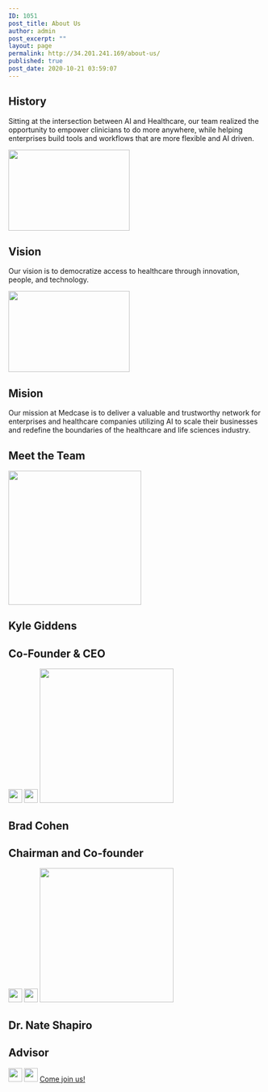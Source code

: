 ```yaml
---
ID: 1051
post_title: About Us
author: admin
post_excerpt: ""
layout: page
permalink: http://34.201.241.169/about-us/
published: true
post_date: 2020-10-21 03:59:07
---
```

<h2>History</h2>		
		<p>Sitting at the intersection between AI and Healthcare, our team realized the opportunity to empower clinicians to do more anywhere, while helping enterprises build tools and workflows that are more flexible and AI driven.</p>		
										<img width="240" height="160" src="http://34.201.241.169/wp-content/uploads/2020/10/Rectangulo-13-240x160.jpg" alt="" loading="lazy" srcset="http://34.201.241.169/wp-content/uploads/2020/10/Rectangulo-13-240x160.jpg 240w, http://34.201.241.169/wp-content/uploads/2020/10/Rectangulo-13-768x508.jpg 768w, http://34.201.241.169/wp-content/uploads/2020/10/Rectangulo-13.jpg 817w" sizes="(max-width: 240px) 100vw, 240px" />											
			<h2>Vision</h2>		
		<p>Our vision is to democratize access to healthcare through innovation, people, and technology.</p>		
										<img width="240" height="160" src="http://34.201.241.169/wp-content/uploads/2020/10/Rectangulo-13-240x160.jpg" alt="" loading="lazy" srcset="http://34.201.241.169/wp-content/uploads/2020/10/Rectangulo-13-240x160.jpg 240w, http://34.201.241.169/wp-content/uploads/2020/10/Rectangulo-13-768x508.jpg 768w, http://34.201.241.169/wp-content/uploads/2020/10/Rectangulo-13.jpg 817w" sizes="(max-width: 240px) 100vw, 240px" />											
			<h2>Mision</h2>		
		<p>Our mission at Medcase is to deliver a valuable and trustworthy network for enterprises and healthcare companies utilizing AI to scale their businesses and redefine the boundaries of the healthcare and life sciences industry.</p>		
			<h2>Meet the Team</h2>		
										<img width="263" height="265" src="http://34.201.241.169/wp-content/uploads/2020/11/kyle-giddens-medcase-e1606682173350.png" alt="" loading="lazy" srcset="http://34.201.241.169/wp-content/uploads/2020/11/kyle-giddens-medcase-e1606682173350.png 263w, http://34.201.241.169/wp-content/uploads/2020/11/kyle-giddens-medcase-e1606682173350-150x150.png 150w, http://34.201.241.169/wp-content/uploads/2020/11/kyle-giddens-medcase-e1606682173350-120x120.png 120w" sizes="(max-width: 263px) 100vw, 263px" />											
			<h2>Kyle Giddens</h2>		
			<h2>Co-Founder & CEO</h2>		
										<img width="27" height="27" src="http://34.201.241.169/wp-content/uploads/2020/11/medcase-linkedin.png" alt="" loading="lazy" />											
										<img width="27" height="27" src="http://34.201.241.169/wp-content/uploads/2020/11/medcase-email.png" alt="" loading="lazy" />											
										<img width="265" height="265" src="http://34.201.241.169/wp-content/uploads/2020/11/brad-cohen-medcase.png" alt="" loading="lazy" srcset="http://34.201.241.169/wp-content/uploads/2020/11/brad-cohen-medcase.png 265w, http://34.201.241.169/wp-content/uploads/2020/11/brad-cohen-medcase-150x150.png 150w, http://34.201.241.169/wp-content/uploads/2020/11/brad-cohen-medcase-250x250.png 250w, http://34.201.241.169/wp-content/uploads/2020/11/brad-cohen-medcase-120x120.png 120w" sizes="(max-width: 265px) 100vw, 265px" />											
			<h2>Brad Cohen</h2>		
			<h2>Chairman and Co-founder</h2>		
										<img width="27" height="27" src="http://34.201.241.169/wp-content/uploads/2020/11/medcase-linkedin.png" alt="" loading="lazy" />											
										<img width="27" height="27" src="http://34.201.241.169/wp-content/uploads/2020/11/medcase-email.png" alt="" loading="lazy" />											
										<img width="265" height="265" src="http://34.201.241.169/wp-content/uploads/2020/11/nate-shapiro-medcase.png" alt="" loading="lazy" srcset="http://34.201.241.169/wp-content/uploads/2020/11/nate-shapiro-medcase.png 265w, http://34.201.241.169/wp-content/uploads/2020/11/nate-shapiro-medcase-150x150.png 150w, http://34.201.241.169/wp-content/uploads/2020/11/nate-shapiro-medcase-250x250.png 250w, http://34.201.241.169/wp-content/uploads/2020/11/nate-shapiro-medcase-120x120.png 120w" sizes="(max-width: 265px) 100vw, 265px" />											
			<h2>Dr. Nate Shapiro</h2>		
			<h2>Advisor</h2>		
										<img width="27" height="27" src="http://34.201.241.169/wp-content/uploads/2020/11/medcase-linkedin.png" alt="" loading="lazy" />											
										<img width="27" height="27" src="http://34.201.241.169/wp-content/uploads/2020/11/medcase-email.png" alt="" loading="lazy" />											
			<a href="http://34.201.241.169/wp-login.php?action=register" role="button">
						Come join us!
					</a>